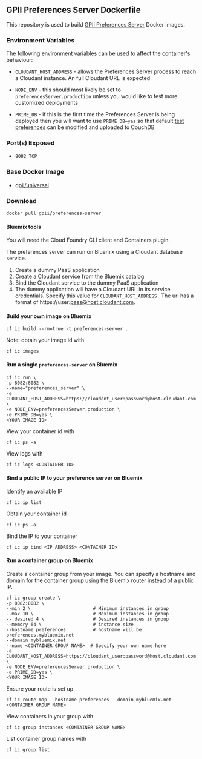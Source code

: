 ## GPII Preferences Server Dockerfile


This repository is used to build [GPII Preferences Server](http://wiki.gpii.net/w/Architecture_Overview#Preferences_Server) Docker images.


### Environment Variables

The following environment variables can be used to affect the container's behaviour:

* `CLOUDANT_HOST_ADDRESS` - allows the Preferences Server process to reach a Cloudant instance. An full Cloudant URL is expected

* `NODE_ENV` - this should most likely be set to `preferencesServer.production` unless you would like to test more customized deployments

* `PRIME_DB` - if this is the first time the Preferences Server is being deployed then you will want to use `PRIME_DB=yes` so that default [test preferences](https://github.com/GPII/universal/tree/master/testData/preferences) can be modified and uploaded to CouchDB


### Port(s) Exposed

* `8082 TCP`


### Base Docker Image

* [gpii/universal](https://github.com/gpii-ops/docker-universal/)


### Download

    docker pull gpii/preferences-server


#### Bluemix tools

You will need the Cloud Foundry CLI client and Containers plugin.

The preferences server can run on Bluemix using a Cloudant database service. 

1. Create a dummy PaaS application
2. Create a Cloudant service from the Bluemix catalog
3. Bind the Cloudant service to the dummy PaaS application
4. The dummy application will have a Cloudant URL in its service credentials. Specify this value for `CLOUDANT_HOST_ADDRESS.` The url has a format of https://user:pass@host.cloudant.com.


#### Build your own image on Bluemix

    cf ic build --rm=true -t preferences-server .

Note: obtain your image id with 
    
    cf ic images
    
#### Run a single `preferences-server` on Bluemix

    
```
cf ic run \
-p 8082:8082 \
--name="preferences_server" \
-e CLOUDANT_HOST_ADDRESS=https://cloudant_user:password@host.cloudant.com \
-e NODE_ENV=preferencesServer.production \
-e PRIME_DB=yes \
<YOUR IMAGE ID>
```

View your container id with

    cf ic ps -a

View logs with

    cf ic logs <CONTAINER ID>
    
#### Bind a public IP to your preference server on Bluemix

Identify an available IP

    cf ic ip list
    
Obtain your container id

    cf ic ps -a

Bind the IP to your container

    cf ic ip bind <IP ADDRESS> <CONTAINER ID>
    
#### Run a container group on Bluemix

Create a container group from your image. You can specify a hostname and domain for the
container group using the Bluemix router instead of a public IP.

```
cf ic group create \
-p 8082:8082 \
--min 2 \                       # Minimum instances in group
--max 10 \                      # Maximum instances in group
-- desired 4 \                  # Desired instances in group
--memory 64 \                   # instance size
--hostname preferences          # hostname will be preferences.mybluemix.net
--domain mybluemix.net
--name <CONTAINER GROUP NAME>  # Specify your own name here
-e CLOUDANT_HOST_ADDRESS=https://cloudant_user:password@host.cloudant.com \
-e NODE_ENV=preferencesServer.production \
-e PRIME_DB=yes \
<YOUR IMAGE ID>
```

Ensure your route is set up

    cf ic route map --hostname preferences --domain mybluemix.net <CONTAINER GROUP NAME>
    
View containers in your group with

    cf ic group instances <CONTAINER GROUP NAME>
    
List container group names with
    
    cf ic group list